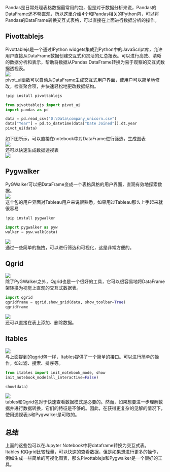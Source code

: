 Pandas是日常处理表格数据最常用的包，但是对于数据分析来说，Pandas的DataFrame还不够直观，所以这里介绍4个和Pandas相关的Python包，可以将Pandas的DataFrame转换交互式表格，可以直接在上面进行数据分析的操作。
<a name="mivI1"></a>
## Pivottablejs
Pivottablejs是一个通过IPython widgets集成到Python中的JavaScript库，允许用户直接从DataFrame数据创建交互式和灵活的汇总报表。可以进行高效、清晰的数据分析和表示，帮助将数据从Pandas DataFrame转换为易于观察的交互式数据透视表。<br />![](./img/1694152925820-9fca3121-9d7e-47c6-95d4-d5b11dcb50bc.png)<br />pivot_ui函数可以自动从DataFrame生成交互式用户界面，使用户可以简单地修改，检查聚合项，并快速轻松地更改数据结构。
```python
!pip install pivottablejs

from pivottablejs import pivot_ui
import pandas as pd

data = pd.read_csv("D:\Data\company_unicorn.csv")
data["Year"] = pd.to_datetime(data["Date Joined"]).dt.year
pivot_ui(data)
```
如下图所示，可以直接在notebook中对DataFrame进行筛选，生成图表<br />![](./img/1694152925913-7e45b5f6-19ce-4b3b-8409-9be3dff3f92b.gif)<br />还可以快速生成数据透视表<br />![](./img/1694152925838-01f97236-92e1-49ea-be7c-a811839a1e5b.gif)
<a name="FgM6z"></a>
## Pygwalker
PyGWalker可以把DataFrame变成一个表格风格的用户界面，直观有效地探索数据。<br />![](./img/1694152925878-102405d4-b46c-4381-a39e-85c92416b2cb.png)<br />这个包的用户界面对Tableau用户来说很熟悉，如果用过Tableau那么上手起来就很容易
```python
!pip install pygwalker

import pygwalker as pyw
walker = pyw.walk(data)
```
![](./img/1694152925871-4cef2de4-f651-44ca-ae14-b01951cd53dd.gif)<br />通过一些简单的拖拽，可以进行筛选和可视化，这是非常方便的。
<a name="G60Yc"></a>
## Qgrid
![](./img/1694152926482-1c13fb09-dd60-4392-8a9e-48a25f7757cf.png)<br />除了PyGWalker之外，Qgrid也是一个很好的工具，它可以很容易地将DataFrame架转换为视觉上直观的交互式数据表。
```python
import qgrid
qgridframe = qgrid.show_grid(data, show_toolbar=True)
qgridframe
```
![](./img/1694152926937-c2e06c31-cbb9-4153-a297-472b0b4af487.gif)<br />还可以直接在表上添加、删除数据。
<a name="RM8dx"></a>
## Itables
![](./img/1694152927291-4e429aae-0b04-4d1b-ba55-b15e002e175a.png)<br />与上面提到的qgrid包一样，Itables提供了一个简单的接口。可以进行简单的操作，如过滤、搜索、排序等。
```python
from itables import init_notebook_mode, show
init_notebook_mode(all_interactive=False)

show(data)
```
![](./img/1694152927604-c1bed03c-6a2d-41d4-8f22-1cff621a533d.gif)<br />tables和Qgrid包对于快速查看数据模式是必要的。然而，如果想要进一步理解数据并进行数据转换，它们的特征是不够的。因此，在获得更复杂的见解的情况下，使用透视表js和Pygwalker是可取的。
<a name="mQbUJ"></a>
## 总结
上面的这些包可以在Jupyter Notebook中将dataframe转换为交互式表。<br />Itables 和Qgrid比较轻量，可以快速的查看数据，但是如果想进行更多的操作，例如生成一些简单的可视化图表，那么Pivottablejs和Pygwalker是一个很好的工具。
